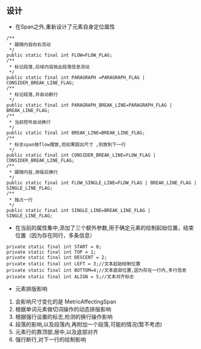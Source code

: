 ## 设计

* 在Span之外,重新设计了元素自身定位属性

```
/**
 * 跟随内容向右流动
 */
public static final int FLOW=FLOW_FLAG;
/**
 * 标记段落,后续内容按此段落信息流动
 */
public static final int PARAGRAPH =PARAGRAPH_FLAG | CONSIDER_BREAK_LINE_FLAG;
/**
 * 标记段落,并自动断行
 */
public static final int PARAGRAPH_BREAK_LINE=PARAGRAPH_FLAG | BREAK_LINE_FLAG;
/**
 * 当前控件自动换行
 */
public static final int BREAK_LINE=BREAK_LINE_FLAG;
/**
 * 标志span按flow摆放,但如果超出尺寸 ,则放到下一行
 */
public static final int CONSIDER_BREAK_LINE=FLOW_FLAG | CONSIDER_BREAK_LINE_FLAG;
/**
 * 跟随内容,排版后换行
 */
public static final int FLOW_SINGLE_LINE=FLOW_FLAG | BREAK_LINE_FLAG | SINGLE_LINE_FLAG;
/**
 * 独占一行
 */
public static final int SINGLE_LINE=BREAK_LINE_FLAG | SINGLE_LINE_FLAG;
```
* 在当前的属性集中,添加了三个额外参数,用于确定元素的绘制起始位置，结束位置（因为存在同行，多条信息）

```
private static final int START = 0;
private static final int TOP = 1;
private static final int DESCENT = 2;
private static final int LEFT = 3;//文本起始绘制位置
private static final int BOTTOM=4;//文本底部位置,因为存在一行内,多行信息
private static final int ALIGN = 5;//文本对齐标志
```


* 元素排版影响

1. 会影响尺寸变化的是 MetricAffectingSpan
2. 根据单词元素做切词操作的动态排版影响
3. 根据强行设置的标志,检测的换行操作影响
4. 段落的影响,以及段落内,再附加一个段落,可能的情况(暂不考虑)
5. 元素行的靠顶部,居中,以及底部对齐
6. 强行断行,对下一行的绘制影响




 